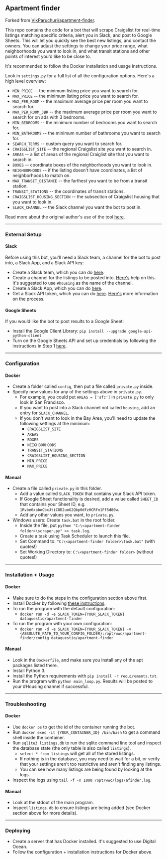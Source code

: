 ## Apartment finder

Forked from [VikParuchuri/apartment-finder](https://github.com/VikParuchuri/apartment-finder).

This repo contains the code for a bot that will scrape Craigslist for real-time listings matching specific criteria, alert you in Slack, and post to Google Sheets.  This will let you quickly see the best new listings, and contact the owners.  You can adjust the settings to change your price range, what neighborhoods you want to look in, and what transit stations and other points of interest you'd like to be close to.

It's recommended to follow the Docker installation and usage instructions.

Look in `settings.py` for a full list of all the configuration options.  Here's a high level overview:

* `MIN_PRICE` -- the minimum listing price you want to search for.
* `MAX_PRICE` -- the minimum listing price you want to search for.
* `MAX_PER_ROOM` -- the maximum average price per room you want to search for.
* `MAX_PER_ROOM_3BR` -- the maximum average price per room you want to search for on ads with 3 bedrooms.
* `MIN_BEDROOMS` -- the minimum number of bedrooms you want to search for.
* `MIN_BATHROOMS` -- the minimum number of bathrooms you want to search for.
* `SEARCH_TERMS` -- custom query you want to search for.
* `CRAIGSLIST_SITE` -- the regional Craigslist site you want to search in.
* `AREAS` -- a list of areas of the regional Craiglist site that you want to search in.
* `BOXES` -- coordinate boxes of the neighborhoods you want to look in.
* `NEIGHBORHOODS` -- if the listing doesn't have coordinates, a list of neighborhoods to match on.
* `MAX_TRANSIT_DISTANCE` -- the farthest you want to be from a transit station.
* `TRANSIT_STATIONS` -- the coordinates of transit stations.
* `CRAIGSLIST_HOUSING_SECTION` -- the subsection of Craigslist housing that you want to look in.
* `SLACK_CHANNEL` -- the Slack channel you want the bot to post in.

Read more about the original author's use of the tool [here](https://www.dataquest.io/blog/apartment-finding-slackbot/).

--------------------
### External Setup

#### Slack

Before using this bot, you'll need a Slack team, a channel for the bot to post into, a Slack App, and a Slack API key:

* Create a Slack team, which you can do [here](https://slack.com/create#email).  
* Create a channel for the listings to be posted into.  [Here's](https://get.slack.help/hc/en-us/articles/201402297-Creating-a-channel) help on this.  It's suggested to use `#housing` as the name of the channel.
* Create a Slack App, which you can do [here](https://api.slack.com/apps/new).
* Get a Slack API token, which you can do [here](https://api.slack.com/docs/oauth-test-tokens).  [Here's](https://get.slack.help/hc/en-us/articles/215770388-Creating-and-regenerating-API-tokens) more information on the process.

#### Google Sheets

If you would like the bot to post results to a Google Sheet:

* Install the Google Client Library: `pip install --upgrade google-api-python-client`
* Turn on the Google Sheets API and set up credentials by following the instructions in Step 1 [here](https://developers.google.com/sheets/api/quickstart/python).

--------------------
### Configuration

#### Docker

* Create a folder called `config`, then put a file called `private.py` inside.
* Specify new values for any of the settings above in `private.py`.
    * For example, you could put `AREAS = ['sfc']` in `private.py` to only look in San Francisco.
    * If you want to post into a Slack channel not called `housing`, add an entry for `SLACK_CHANNEL`.
    * If you don't want to look in the Bay Area, you'll need to update the following settings at the minimum:
        * `CRAIGSLIST_SITE`
        * `AREAS`
        * `BOXES`
        * `NEIGHBORHOODS`
        * `TRANSIT_STATIONS`
        * `CRAIGSLIST_HOUSING_SECTION`
        * `MIN_PRICE`
        * `MAX_PRICE`

#### Manual

* Create a file called `private.py` in this folder.
    * Add a value called `SLACK_TOKEN` that contains your Slack API token.
    * If Google Sheet functionality is desired, add a value called `SHEET_ID` that contains your Sheet ID, e.g. `1Rvbe6xaboCbxJtiCOB2uoG2Qbp0dfzHCRfn1Ff5d80w`.
    * Add any other values you want, to `private.py`.
* Windows users: Create `task.bat` in the root folder.
    * Inside the file, put `python "C:\<apartment-finder folder>\scraper.py" >> task.log`.
    * Create a task using Task Scheduler to launch this file.
    * Set Command to: `"C:\<apartment-finder folder>\task.bat"` (with quotes!)
    * Set Working Directory to: `C:\<apartment-finder folder>` (without quotes!)

--------------------
### Installation + Usage

#### Docker

* Make sure to do the steps in the configuration section above first.
* Install Docker by following [these instructions](https://docs.docker.com/engine/installation/).
* To run the program with the default configuration:
    * `docker run -d -e SLACK_TOKEN={YOUR_SLACK_TOKEN} dataquestio/apartment-finder`
* To run the program with your own configuration:
    * `docker run -d -e SLACK_TOKEN={YOUR_SLACK_TOKEN} -v {ABSOLUTE_PATH_TO_YOUR_CONFIG_FOLDER}:/opt/wwc/apartment-finder/config dataquestio/apartment-finder`
    
#### Manual

* Look in the `Dockerfile`, and make sure you install any of the apt packages listed there.
* Install Python 3.
* Install the Python requirements with `pip install -r requirements.txt`.
* Run the program with `python main_loop.py`. Results will be posted to your #Housing channel if successful.

---------------------
### Troubleshooting

#### Docker

* Use `docker ps` to get the id of the container running the bot.
* Run `docker exec -it {YOUR_CONTAINER_ID} /bin/bash` to get a command shell inside the container.
* Run `sqlite3 listings.db` to run the sqlite command line tool and inspect the database state (the only table is also called `listings`).
    * `select * from listings` will get all of the stored listings.
    * If nothing is in the database, you may need to wait for a bit, or verify that your settings aren't too restrictive and aren't finding any listings.
    * You can see how many listings are being found by looking at the logs.
* Inspect the logs using `tail -f -n 1000 /opt/wwc/logs/afinder.log`.

#### Manual

* Look at the stdout of the main program.
* Inspect `listings.db` to ensure listings are being added (see Docker section above for more details).

---------------------
### Deploying

* Create a server that has Docker installed.  It's suggested to use Digital Ocean.
* Follow the configuration + installation instructions for Docker above.
